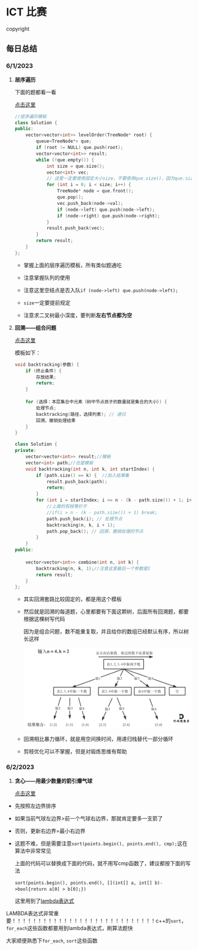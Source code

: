 # ICT 比赛

copyright

## 每日总结

### 6/1/2023

1. **层序遍历**

   下面的题都看一看

   [点击这里](https://github.com/youngyangyang04/leetcode-master/blob/master/problems/0102.%E4%BA%8C%E5%8F%89%E6%A0%91%E7%9A%84%E5%B1%82%E5%BA%8F%E9%81%8D%E5%8E%86.md)

   ```c++
   //层序遍历模板
   class Solution {
   public:
       vector<vector<int>> levelOrder(TreeNode* root) {
           queue<TreeNode*> que;
           if (root != NULL) que.push(root);
           vector<vector<int>> result;
           while (!que.empty()) {
               int size = que.size();
               vector<int> vec;
               // 这里一定要使用固定大小size，不要使用que.size()，因为que.size是不断变化的
               for (int i = 0; i < size; i++) {
                   TreeNode* node = que.front();
                   que.pop();
                   vec.push_back(node->val);
                   if (node->left) que.push(node->left);
                   if (node->right) que.push(node->right);
               }
               result.push_back(vec);
           }
           return result;
       }
   };
   ```

   * 掌握上面的层序遍历模板，所有类似题通吃
   * 注意掌握队列的使用
   * 注意这里空结点是否入队`if (node->left) que.push(node->left);`

   * `size`一定要提前规定
   * 注意求二叉树最小深度，要判断**左右节点都为空**

2. **回溯——组合问题**

   [点击这里](https://github.com/youngyangyang04/leetcode-master/blob/master/problems/0077.%E7%BB%84%E5%90%88.md)

   模板如下：

   ```c++
   void backtracking(参数) {
       if (终止条件) {
           存放结果;
           return;
       }
   
       for (选择：本层集合中元素（树中节点孩子的数量就是集合的大小）) {
           处理节点;
           backtracking(路径，选择列表); // 递归
           回溯，撤销处理结果
       }
   }
   ```

   ```c++
   class Solution {
   private:
       vector<vector<int>> result;//模板
       vector<int> path;//也是模板
       void backtracking(int n, int k, int startIndex) {
           if (path.size() == k) {	//加入结果集
               result.push_back(path);
               return;
           }
           for (int i = startIndex; i <= n - (k - path.size()) + 1; i++) { // 如果i > n - (k - path.size()) + 1,肯定取不到K个数
               //上面的剪枝等价于
               //if(i > n - (k - path.size()) + 1) break;
               path.push_back(i); // 处理节点
               backtracking(n, k, i + 1);
               path.pop_back(); // 回溯，撤销处理的节点
           }
       }
   public:
   
       vector<vector<int>> combine(int n, int k) {
           backtracking(n, k, 1);//注意这里最后一个参数是1
           return result;
       }
   };
   ```

   

   * 其实回溯套路比较固定的，都是用这个模板

   * 然后就是回溯的每道题，心里都要有下面这颗树，后面所有回溯题，都要根据这棵树写代码

     因为是组合问题，数不能重复取，并且给你的数组已经默认有序，所以树长这样

     <img src="ICT 比赛.assets/image-20230601102810447.png" alt="image-20230601102810447" style="zoom:67%;" />

   

   * 回溯相比暴力循环，就是用空间换时间，用递归栈替代一部分循环
   * 剪枝优化可以不掌握，但是对锻炼思维有帮助




### 6/2/2023


   1. **贪心——用最少数量的箭引爆气球**

      [点击这里](https://github.com/youngyangyang04/leetcode-master/blob/master/problems/0452.%E7%94%A8%E6%9C%80%E5%B0%91%E6%95%B0%E9%87%8F%E7%9A%84%E7%AE%AD%E5%BC%95%E7%88%86%E6%B0%94%E7%90%83.md)

   * 先按照左边界排序

   * 如果当前气球左边界>前一个气球右边界，那就肯定要多一支箭了

   * 否则，更新右边界=最小右边界

   * 这题不难，但是需要注意`sort(points.begin(), points.end(), cmp);`这在算法中非常常见

     上面的代码可以替换成下面的代码，就不用写cmp函数了，建议都按下面的写法

     `sort(points.begin(), points.end(), [](int[] a, int[] b)->bool{return a[0] > b[0];})`

     这里用到了[lambda表达式](https://blog.csdn.net/qq_37085158/article/details/124626913)

LAMBDA表达式非常重要！！！！！！！！！！！！！！！！！！！！！！！！！！！！c++的`sort`，`for_each`这些函数都要用到lambda表达式，刷算法题快

大家顺便熟悉下`for_each`, `sort`这些函数

